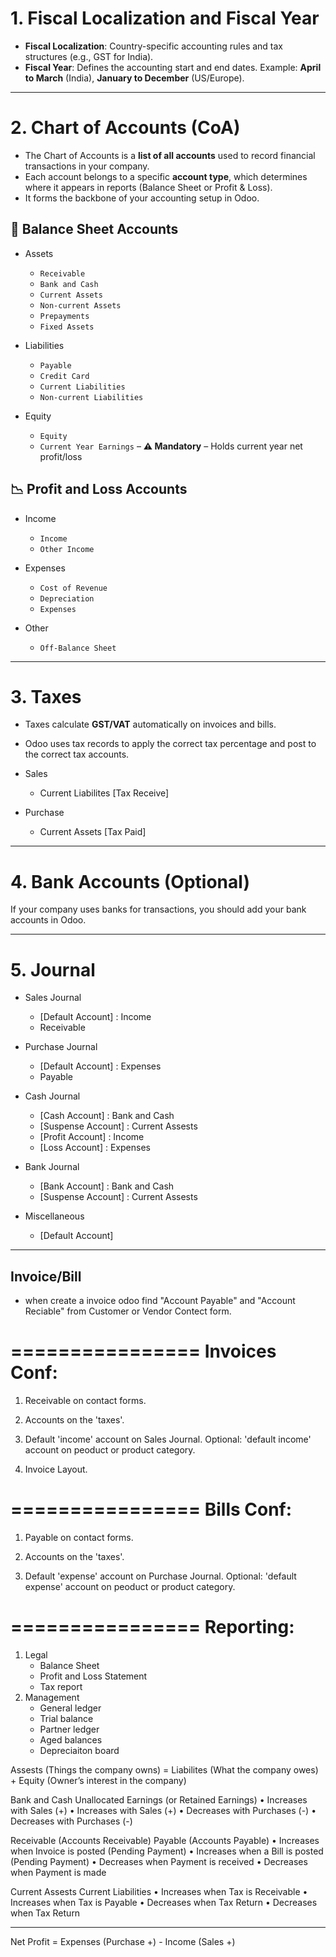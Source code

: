 # 1. Fiscal Localization and Fiscal Year

- **Fiscal Localization**: Country-specific accounting rules and tax structures (e.g., GST for India).
- **Fiscal Year**: Defines the accounting start and end dates.
  Example: **April to March** (India), **January to December** (US/Europe).
  
---

# 2. Chart of Accounts (CoA)

- The Chart of Accounts is a **list of all accounts** used to record financial transactions in your company.
- Each account belongs to a specific **account type**, which determines where it appears in reports (Balance Sheet or Profit & Loss).
- It forms the backbone of your accounting setup in Odoo.

## 🧮 Balance Sheet Accounts

- Assets
  - `Receivable` 
  - `Bank and Cash`
  - `Current Assets`
  - `Non-current Assets`
  - `Prepayments`
  - `Fixed Assets`

- Liabilities
  - `Payable`
  - `Credit Card`
  - `Current Liabilities`
  - `Non-current Liabilities`

- Equity
  - `Equity`
  - `Current Year Earnings` – **⚠️ Mandatory** – Holds current year net profit/loss

## 📉 Profit and Loss Accounts

- Income
  - `Income`
  - `Other Income`

- Expenses
  - `Cost of Revenue`
  - `Depreciation`
  - `Expenses`

- Other
  - `Off-Balance Sheet`

---

# 3. Taxes

- Taxes calculate **GST/VAT** automatically on invoices and bills.
- Odoo uses tax records to apply the correct tax percentage and post to the correct tax accounts.

- Sales 
  - Current Liabilites [Tax Receive]

- Purchase 
  - Current Assets [Tax Paid]

---

# 4. Bank Accounts (Optional)

If your company uses banks for transactions, you should add your bank accounts in Odoo.

---

# 5. Journal

- Sales Journal
  - [Default Account] : Income 
  - Receivable 

- Purchase Journal
  - [Default Account] : Expenses
  - Payable

- Cash Journal
  - [Cash Account] : Bank and Cash 
  - [Suspense Account] : Current Assests
  - [Profit Account] : Income 
  - [Loss Account] : Expenses 

- Bank Journal
  - [Bank Account] : Bank and Cash 
  - [Suspense Account] : Current Assests 

- Miscellaneous
  - [Default Account]







------------
Invoice/Bill
------------

- when create a invoice odoo find "Account Payable" and "Account Reciable" from Customer or Vendor Contect form.

================
Invoices Conf:
================
1. Receivable on contact forms.

2. Accounts on the 'taxes'.

3. Default 'income' account on Sales Journal.
Optional: 'default income' account on peoduct or product category.

4. Invoice Layout.

================
Bills Conf:
================
1. Payable on contact forms.

2. Accounts on the 'taxes'.

3. Default 'expense' account on Purchase Journal.
Optional: 'default expense' account on peoduct or product category.

================
Reporting:
================
1. Legal
    - Balance Sheet
    - Profit and Loss Statement
    - Tax report
2. Management
    - General ledger
    - Trial balance
    - Partner ledger
    - Aged balances
    - Depreciaiton board
    
Assests (Things the company owns)                       =   Liabilites (What the company owes)                  +   Equity (Owner’s interest in the company)

Bank and Cash                                                                                                           Unallocated Earnings (or Retained Earnings)
•   Increases with Sales (+)                                                                                            •   Increases with Sales (+)
•   Decreases with Purchases (-)                                                                                        •   Decreases with Purchases (-)

Receivable (Accounts Receivable)                            Payable (Accounts Payable)
•   Increases when Invoice is posted (Pending Payment)          •   Increases when a Bill is posted (Pending Payment)
•   Decreases when Payment is received                          •   Decreases when Payment is made

Current Assests                                             Current Liabilities
•   Increases when Tax is Receivable                            •   Increases when Tax is Payable
•   Decreases when Tax Return                                   •   Decreases when Tax Return 

----------

Net Profit = Expenses (Purchase +) - Income (Sales +)

